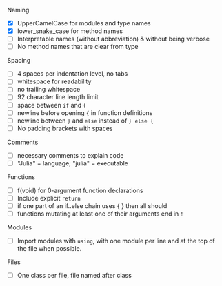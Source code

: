 Naming

* [x] UpperCamelCase for modules and type names
* [x] lower_snake_case for method names
* [ ] Interpretable names (without abbreviation) & without being verbose
* [ ] No method names that are clear from type

Spacing

* [ ] 4 spaces per indentation level, no tabs
* [ ] whitespace for readability
* [ ] no trailing whitespace
* [ ] 92 character line length limit
* [ ] space between `if` and `(`
* [ ] newline before opening `{` in function definitions
* [ ] newline between `}` and `else` instead of `} else {`
* [ ] No padding brackets with spaces

Comments

* [ ] necessary comments to explain code
* [ ] "Julia" = language; "julia" = executable

Functions

* [ ] f(void) for 0-argument function declarations
* [ ] Include explicit `return`
* [ ] if one part of an if..else chain uses { } then all should
* [ ] functions mutating at least one of their arguments end in `!`

Modules

* [ ] Import modules with `using`, with one module per line and at the top of the file when possible.

Files

* [ ] One class per file, file named after class